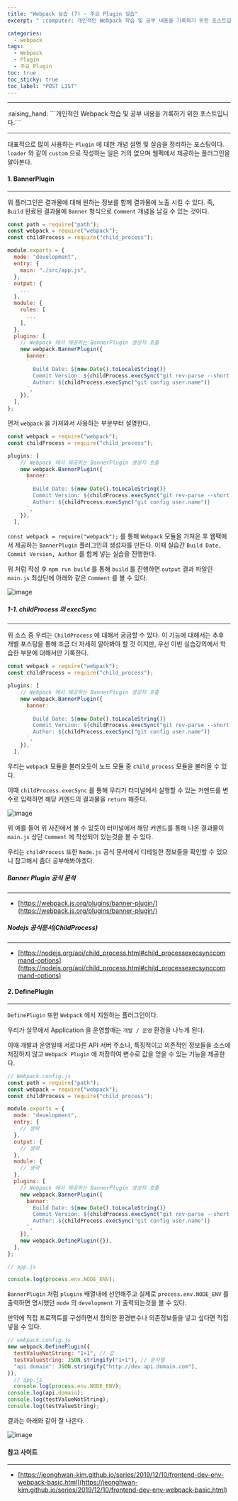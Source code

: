 ```yaml
---
title: "Webpack 실습 (7) - 주요 Plugin 실습"
excerpt: " :computer: 개인적인 Webpack 학습 및 공부 내용을 기록하기 위한 포스트입니다."

categories:
  - webpack
tags:
  - Webpack
  - Plugin
  - 주요 Plugin
toc: true
toc_sticky: true
toc_label: "POST LIST"
---
```


<hr>
:raising_hand:  ```개인적인 Webpack 학습 및 공부 내용을 기록하기 위한 포스트입니다.```
<hr>

대표적으로 많이 사용하는 `Plugin` 에 대한 개념 설명 및 실습을 정리하는 포스팅이다.
`loader` 와 같이 `custom` 으로 작성하는 일은 거의 없으며 웹펙에서 제공하는 플러그인을 알아본다.

#### 1. BannerPlugin

---

위 플러그인은 결과물에 대해 원하는 정보를 함께 결과물에 노출 시킬 수 있다. 즉, `Build` 완료된 결과물에 `Banner` 형식으로 `Comment` 개념을 남길 수 있는 것이다.

```js
const path = require("path");
const webpack = require("webpack");
const childProcess = require("child_process");

module.exports = {
  mode: "development",
  entry: {
    main: "./src/app.js",
  },
  output: {
    ...
  },
  module: {
    rules: [
      ...
    ],
  },
  plugins: [
    // Webpack 에서 제공하는 BannerPlugin 생성자 호출
    new webpack.BannerPlugin({
      banner:
      `
        Build Date: ${new Date().toLocaleString()}
        Commit Version: ${childProcess.execSync("git rev-parse --short HEAD")}
        Author: ${childProcess.execSync("git config user.name")}
      `,
    }),
  ],
};

```

먼저 `webpack` 을 가져와서 사용하는 부분부터 설명한다.

```js
const webpack = require("webpack");
const childProcess = require("child_process");

plugins: [
    // Webpack 에서 제공하는 BannerPlugin 생성자 호출
    new webpack.BannerPlugin({
      banner:
      `
        Build Date: ${new Date().toLocaleString()}
        Commit Version: ${childProcess.execSync("git rev-parse --short HEAD")}
        Author: ${childProcess.execSync("git config user.name")}
      `,
    }),
  ],
```

`const webpack = require("webpack");` 를 통해 `Webpack` 모듈을 가져온 후 웹팩에서 제공하는 `BannerPlugin` 플러그인의 생성자를 만든다.
이때 실습간 `Build Date, Commit Version, Author` 를 함께 넣는 실습을 진행한다.

위 처럼 작성 후 `npm run build` 를 통해 `build` 를 진행하면 `output` 결과 파일인 `main.js` 최상단에 아래와 같은 `Comment` 를 볼 수 있다.

![image](https://user-images.githubusercontent.com/56063287/150683224-b940c8a6-be89-42f3-99de-16c7cbed1b84.png)

##### 1-1. childProcess 와 execSync

---

위 소스 중 우리는 `ChildProcess` 에 대해서 궁금할 수 있다.
이 기능에 대해서는 추후 개별 포스팅을 통해 조금 더 자세히 알아봐야 할 것 이지만, 우선 이번 실습강의에서 학습한 부분에 대해서만 기록한다.

```js
const webpack = require("webpack");
const childProcess = require("child_process");

plugins: [
    // Webpack 에서 제공하는 BannerPlugin 생성자 호출
    new webpack.BannerPlugin({
      banner:
      `
        Build Date: ${new Date().toLocaleString()}
        Commit Version: ${childProcess.execSync("git rev-parse --short HEAD")}
        Author: ${childProcess.execSync("git config user.name")}
      `,
    }),
  ],
```

우리는 `webpack` 모듈을 불러오듯이 노드 모듈 중 `child_process` 모듈을 불러올 수 있다.

이때 `childProcess.execSync` 를 통해 우리가 터미널에서 실행할 수 있는 커멘드를 변수로 입력하면 해당 커멘드의 결과물을 `return` 해준다.

![image](https://user-images.githubusercontent.com/56063287/150683417-88244e83-132b-4464-8ac2-6ca63ce2438c.png)

위 예를 들어 위 사진에서 볼 수 있듯이 터미널에서 해당 커멘드를 통해 나온 결과물이 `main.js` 상단 `Comment` 에 작성되어 있는것을 볼 수 있다.

우리는 `childProcess` 또한 `Node.js` 공식 문서에서 디테일한 정보들을 확인할 수 있으니 참고해서 좀더 공부해봐야겠다.

##### Banner Plugin 공식 문석

---

- [https://webpack.js.org/plugins/banner-plugin/](https://webpack.js.org/plugins/banner-plugin/)

##### Nodejs 공식문서(ChildProcess)

---

- [https://nodejs.org/api/child_process.html#child_processexecsynccommand-options](https://nodejs.org/api/child_process.html#child_processexecsynccommand-options)

#### 2. DefinePlugin

---

`DefinePlugin` 또한 `Webpack` 에서 지원하는 플러그인이다.

우리가 실무에서 Application 을 운영할때는 `개발 / 운영` 환경을 나누게 된다.

이때 개발과 운영일때 서로다른 API 서버 주소나, 특징적이고 의존적인 정보들을 소스에 저장하지 않고 `Webpack Plugin` 에 저장하여 변수로 값을 얻을 수 있는 기능을 제공한다.

```js
// Webpack.config.js
const path = require("path");
const webpack = require("webpack");
const childProcess = require("child_process");

module.exports = {
  mode: "development",
  entry: {
    // 생략
  },
  output: {
    // 생략
  },
  module: {
    // 생략
  },
  plugins: [
    // Webpack 에서 제공하는 BannerPlugin 생성자 호출
    new webpack.BannerPlugin({
      banner: `
        Build Date: ${new Date().toLocaleString()}
        Commit Version: ${childProcess.execSync("git rev-parse --short HEAD")}
        Author: ${childProcess.execSync("git config user.name")}
      `,
    }),
    new webpack.DefinePlugin({}),
  ],
};

// app.js

console.log(process.env.NODE_ENV);
```

`BannerPlugin` 처럼 `plugins` 배열내에 선언해주고 실제로 `process.env.NODE_ENV` 를 출력하면 명시했던 `mode` 의 `development` 가 출력되는것을 볼 수 있다.

만약에 직접 프로젝트를 구성하면서 정의한 환경변수나 의존정보들을 넣고 싶다면 직접 넣을 수 있다.

```js
// webpack.config.js
new webpack.DefinePlugin({
  testValueNotString: "1+1", // 값
  testValueString: JSON.stringify("1+1"), // 문자열
  "api.domain": JSON.stringify("http://dev.api.domain.com"),
}),
  // app.js
  console.log(process.env.NODE_ENV);
console.log(api.domain);
console.log(testValueNotString);
console.log(testValueString);
```

결과는 아래와 같이 잘 나온다.

![image](https://user-images.githubusercontent.com/56063287/152820105-c58d94b1-b8c9-4d03-8872-3c0beb860954.png)

#### 참고 사이트

---

- [https://jeonghwan-kim.github.io/series/2019/12/10/frontend-dev-env-webpack-basic.html](https://jeonghwan-kim.github.io/series/2019/12/10/frontend-dev-env-webpack-basic.html)
